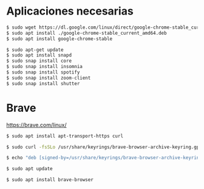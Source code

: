 # Aplicaciones necesarias

```bash
$ sudo wget https://dl.google.com/linux/direct/google-chrome-stable_current_amd64.deb
$ sudo apt install ./google-chrome-stable_current_amd64.deb
$ sudo apt install google-chrome-stable
```

```bash
$ sudo apt-get update
$ sudo apt install snapd
$ sudo snap install core
$ sudo snap install insomnia
$ sudo snap install spotify
$ sudo snap install zoom-client
$ sudo snap install shutter
```

# Brave

https://brave.com/linux/

```bash
$ sudo apt install apt-transport-https curl
```

```bash
$ sudo curl -fsSLo /usr/share/keyrings/brave-browser-archive-keyring.gpg https://brave-browser-apt-release.s3.brave.com/brave-browser-archive-keyring.gpg
```

```bash
$ echo "deb [signed-by=/usr/share/keyrings/brave-browser-archive-keyring.gpg arch=amd64] https://brave-browser-apt-release.s3.brave.com/ stable main"|sudo tee /etc/apt/sources.list.d/brave-browser-release.list
```

```bash
$ sudo apt update
```

```bash
$ sudo apt install brave-browser
```
